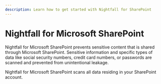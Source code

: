 ```yaml
---
description: Learn how to get started with Nightfall for SharePoint
---
```


# Nightfall for Microsoft SharePoint

Nightfall for Microsoft SharePoint prevents sensitive content that is shared through Microsoft SharePoint. Sensitive information and specific types of data like social security numbers, credit card numbers, or passwords are scanned and prevented from unintentional leakage.

Nightfall for Microsoft SharePoint scans all data residing in your SharePoint account.

